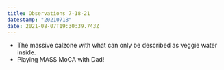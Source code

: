 ```yaml
---
title: Observations 7-18-21
datestamp: "20210718"
date: 2021-08-07T19:30:39.743Z
---
```

- The massive calzone with what can only be described as veggie water inside.
- Playing MASS MoCA with Dad!